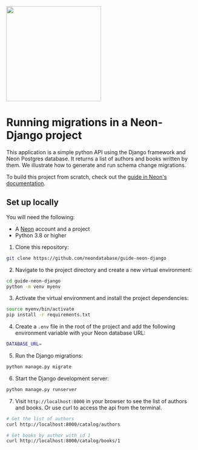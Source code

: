 <img width="250px" src="https://neon.tech/brand/neon-logo-dark-color.svg" />

# Running migrations in a Neon-Django project

This application is a simple python API using the Django framework and Neon Postgres database. It returns a list of authors and books written by them. We illustrate how to generate and run schema change migrations.

To build this project from scratch, check out the [guide in Neon's documentation](https://neon.tech/docs/guides/django-migrations).

## Set up locally

You will need the following:

- A [Neon](https://neon.tech) account and a project
- Python 3.8 or higher

1. Clone this repository:

```bash
git clone https://github.com/neondatabase/guide-neon-django
```

2. Navigate to the project directory and create a new virtual environment:

```bash
cd guide-neon-django
python -m venv myenv
```

3. Activate the virtual environment and install the project dependencies:

```bash
source myenv/bin/activate
pip install -r requirements.txt
```

4. Create a `.env` file in the root of the project and add the following environment variable with your Neon database URL:

```bash
DATABASE_URL=
```

5. Run the Django migrations:

```bash
python manage.py migrate
```

6. Start the Django development server:

```bash
python manage.py runserver
```

7. Visit `http://localhost:8000` in your browser to see the list of authors and books. Or use curl to access the api from the terminal.

```bash
# Get the list of authors
curl http://localhost:8000/catalog/authors

# Get books by author with id 1
curl http://localhost:8000/catalog/books/1
```
